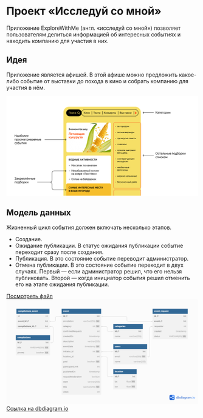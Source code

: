 # Проект «Исследуй со мной»

Приложение ExploreWithMe (англ. «исследуй со мной») позволяет 
пользователям делиться информацией об интересных событиях и находить
компанию для участия в них.

## Идея
Приложение является афишей. В этой афише можно предложить какое-либо 
событие от выставки до похода в кино и собрать компанию для участия в нём.

<img src="main/resources/images/project.png">

## Модель данных 
Жизненный цикл события должен включать несколько этапов.
- Создание.
- Ожидание публикации. В статус ожидания публикации событие переходит 
сразу после создания.
- Публикация. В это состояние событие переводит администратор.
- Отмена публикации. В это состояние событие переходит в двух случаях. 
Первый — если администратор решил, что его нельзя публиковать. 
Второй — когда инициатор события решил отменить его на этапе ожидания публикации.

[Посмотреть файл](main/resources/images/explore-with-me.png)
<img src="main/resources/images/explore-with-me.png">
[Ссылка на dbdiagram.io](https://dbdiagram.io/d/explore-with-me-65e16dc6cd45b569fb44f019)